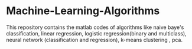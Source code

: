 # Machine-Learning-Algorithms
This repository contains the matlab codes of algorithms like naive baye's classification, linear regression, logistic regression(binary and multiclass), neural network (classification and regression), k-means clustering , pca.
